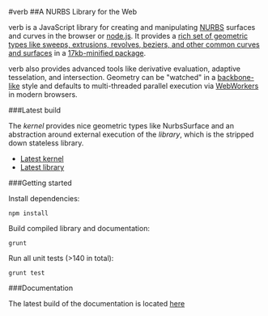 #verb
##A NURBS Library for the Web

verb is a JavaScript library for creating and manipulating <a href="http://en.wikipedia.org/wiki/Non-uniform_rational_B-spline">NURBS</a> surfaces and curves in the browser or <a href="http://nodejs.org/">node.js</a>.  It provides a <a href="geometry.html">rich set of geometric types like sweeps, extrusions, revolves, beziers, and other common curves and surfaces</a> in a <a href="js/verb.min.js">17kb-minified package</a>.

verb also provides advanced tools like derivative evaluation, adaptive tesselation, and intersection.  Geometry can be "watched" in a <a href="http://backbonejs.org/">backbone-like</a> style and defaults to multi-threaded parallel execution via <a href="http://en.wikipedia.org/wiki/Web_worker">WebWorkers</a> in modern browsers.  

###Latest build

The *kernel* provides nice geometric types like NurbsSurface and an abstraction around external execution of the *library*, which is the stripped down stateless library.  

+ [Latest kernel](https://raw.github.com/pboyer/verb/master/build/verb.min.js)
+ [Latest library](https://raw.github.com/pboyer/verb/master/build/verbEval.min.js)

###Getting started

Install dependencies:

	npm install

Build compiled library and documentation:

	grunt 

Run all unit tests (>140 in total):

	grunt test

###Documentation

The latest build of the documentation is located [here](http://verbnurbs.com.s3-website-us-east-1.amazonaws.com/docs/verb.html)


